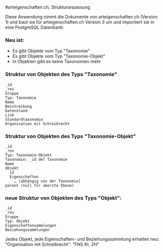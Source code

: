 #arteigenschaften.ch, Strukturanpassung

Diese Anwendung nimmt die Dokumente von arteigenschaften.ch (Version 1) und baut sie für arteigenschaften.ch Version 3 um und importiert sie in eine PostgreSQL Datenbank:

### Neu ist:

- Es gibt Objekte vom Typ "Taxonomie"
- Es gibt Objekte vom Typ "Taxonomie-Objekt"
- In Objekten gibt es keine Taxonomien mehr

### Struktur von Objekten des Typs "Taxonomie"

	_id
	_rev
	Gruppe
	Typ: Taxonomie
	Name
	Beschreibung
	Datenstand
	Link
	Standardtaxonomie
	Organisation mit Schreibrecht

### Struktur von Objekten des Typs "Taxonomie-Objekt"
	
	_id
	_rev
	Typ: Taxonomie-Objekt
	Taxonomie: _id der Taxonomie
	Name
	Objekt
	  id
	  Eigenschaften
		… (abhängig von der Taxonomie)
	parent (null für oberste Ebene)

### neue Struktur von Objekten des Typs "Objekt":

    _id
    _rev
    Gruppe
    Typ: Objekt
    Eigenschaftensammlungen
    Beziehungssammlungen

Jedes Objekt, jede Eigenschaften- und Beziehungssammlung erhalten neu: "Organisation mit Schreibrecht": "FNS Kt. ZH"